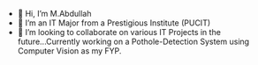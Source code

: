 - 👋 Hi, I’m M.Abdullah
- 🌱 I’m an IT Major from a Prestigious Institute (PUCIT)
- 💞️ I’m looking to collaborate on various IT Projects in the future...Currently working on a Pothole-Detection System using Computer Vision as my FYP.


<!---
M-Abd1/M-Abd1 is a ✨ special ✨ repository because its `README.md` (this file) appears on your GitHub profile.
You can click the Preview link to take a look at your changes.
--->

